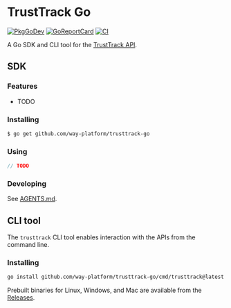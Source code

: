 # TrustTrack Go

[![PkgGoDev](https://pkg.go.dev/badge/github.com/way-platform/trusttrack-go)](https://pkg.go.dev/github.com/way-platform/trusttrack-go)
[![GoReportCard](https://goreportcard.com/badge/github.com/way-platform/trusttrack-go)](https://goreportcard.com/report/github.com/way-platform/trusttrack-go)
[![CI](https://github.com/way-platform/trusttrack-go/actions/workflows/release.yaml/badge.svg)](https://github.com/way-platform/trusttrack-go/actions/workflows/release.yaml)

A Go SDK and CLI tool for the [TrustTrack API](https://api.fm-track.com/swagger-ui.html).

## SDK

### Features

- TODO

### Installing

```bash
$ go get github.com/way-platform/trusttrack-go
```

### Using

```go
// TODO
```

### Developing

See [AGENTS.md](./AGENTS.md).

## CLI tool

The `trusttrack` CLI tool enables interaction with the APIs from the command line.

### Installing

```bash
go install github.com/way-platform/trusttrack-go/cmd/trusttrack@latest
```

Prebuilt binaries for Linux, Windows, and Mac are available from the [Releases](https://github.com/way-platform/trusttrack-go/releases).
